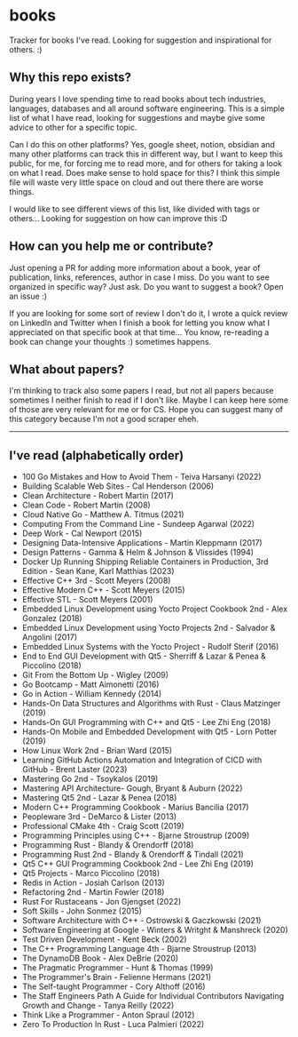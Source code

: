 # books
Tracker for books I've read. Looking for suggestion and inspirational for others. :)

## Why this repo exists?

During years I love spending time to read books about tech industries, languages, databases and all around software engineering. This is a simple list of what I have read, looking for suggestions and maybe give some advice to other for a specific topic.

Can I do this on other platforms? Yes, google sheet, notion, obsidian and many other platforms can track this in different way, but I want to keep this public, for me, for forcing me to read more, and for others for taking a look on what I read. 
Does make sense to hold space for this? I think this simple file will waste very little space on cloud and out there there are worse things.

I would like to see different views of this list, like divided with tags or others... Looking for suggestion on how can improve this :D

## How can you help me or contribute?

Just opening a PR for adding more information about a book, year of publication, links, references, author in case I miss.
Do you want to see organized in specific way? Just ask.
Do you want to suggest a book? Open an issue :)

If you are looking for some sort of review I don't do it, I wrote a quick review on LinkedIn and Twitter when I finish a book for letting you know what I appreciated on that specific book at that time... You know, re-reading a book can change your thoughts :) sometimes happens.


## What about papers?

I'm thinking to track also some papers I read, but not all papers because sometimes I neither finish to read if I don't like. Maybe I can keep here some of those are very relevant for me or for CS. Hope you can suggest many of this category because I'm not a good scraper eheh.

----------

## I've read (alphabetically order)

- 100 Go Mistakes and How to Avoid Them - Teiva Harsanyi (2022)
- Building Scalable Web Sites - Cal Henderson (2006)
- Clean Architecture - Robert Martin (2017)
- Clean Code - Robert Martin (2008)
- Cloud Native Go - Matthew A. Titmus (2021)
- Computing From the Command Line - Sundeep Agarwal (2022)
- Deep Work - Cal Newport (2015)
- Designing Data-Intensive Applications - Martin Kleppmann (2017)
- Design Patterns - Gamma & Helm & Johnson & Vlissides (1994)
- Docker Up Running Shipping Reliable Containers in Production, 3rd Edition - Sean Kane, Karl Matthias (2023)
- Effective C++ 3rd - Scott Meyers (2008)
- Effective Modern C++ - Scott Meyers (2015)
- Effective STL - Scott Meyers (2001)
- Embedded Linux Development using Yocto Project Cookbook 2nd - Alex Gonzalez (2018)
- Embedded Linux Development using Yocto Projects 2nd - Salvador & Angolini (2017)
- Embedded Linux Systems with the Yocto Project - Rudolf Sterif (2016)
- End to End GUI Development with Qt5 - Sherriff & Lazar & Penea & Piccolino (2018)
- Git From the Bottom Up - Wigley (2009)
- Go Bootcamp - Matt Aimonetti (2016)
- Go in Action - William Kennedy (2014)
- Hands-On Data Structures and Algorithms with Rust - Claus Matzinger (2019)
- Hands-On GUI Programming with C++ and Qt5 - Lee Zhi Eng (2018)
- Hands-On Mobile and Embedded Development with Qt5 - Lorn Potter (2019)
- How Linux Work 2nd - Brian Ward (2015)
- Learning GitHub Actions Automation and Integration of CICD with GitHub - Brent Laster (2023)
- Mastering Go 2nd - Tsoykalos (2019)
- Mastering API Architecture- Gough, Bryant & Auburn (2022)
- Mastering Qt5 2nd - Lazar & Penea (2018)
- Modern C++ Programming Cookbook - Marius Bancilia (2017)
- Peopleware 3rd - DeMarco & Lister (2013)
- Professional CMake 4th - Craig Scott (2019)
- Programming Principles using C++ - Bjarne Stroustrup (2009)
- Programming Rust - Blandy & Orendorff (2018)
- Programming Rust 2nd - Blandy & Orendorff & Tindall (2021)
- Qt5 C++ GUI Programming Cookbook 2nd - Lee Zhi Eng (2019)
- Qt5 Projects - Marco Piccolino (2018)
- Redis in Action - Josiah Carlson (2013)
- Refactoring 2nd - Martin Fowler (2018)
- Rust For Rustaceans - Jon Gjengset (2022)
- Soft Skills - John Sonmez (2015)
- Software Architecture with C++ - Ostrowski & Gaczkowski (2021)
- Software Engineering at Google - Winters & Writght & Manshreck (2020)
- Test Driven Development - Kent Beck (2002)
- The C++ Programming Language 4th - Bjarne Stroustrup (2013)
- The DynamoDB Book - Alex DeBrie (2020)
- The Pragmatic Programmer - Hunt & Thomas (1999)
- The Programmer's Brain - Felienne Hermans (2021)
- The Self-taught Programmer - Cory Althoff (2016)
- The Staff Engineers Path A Guide for Individual Contributors Navigating Growth and Change - Tanya Reilly (2022)
- Think Like a Programmer - Anton Spraul (2012)
- Zero To Production In Rust - Luca Palmieri (2022)
